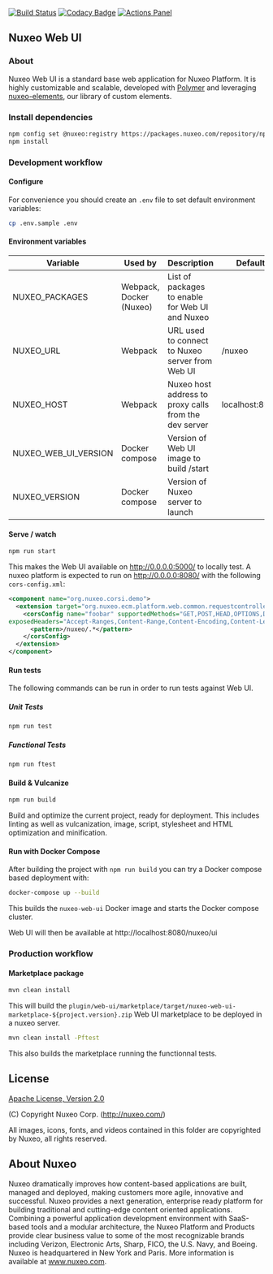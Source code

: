 [![Build Status](https://jenkins.webui.dev.nuxeo.com/buildStatus/icon?job=nuxeo%2Fnuxeo-web-ui%2Fmaster)](https://jenkins.webui.dev.nuxeo.com/job/nuxeo/job/nuxeo-web-ui/job/master/)
[![Codacy Badge](https://api.codacy.com/project/badge/Grade/5d8cd2a3c56745ecaae7e7f92a683ea7)](https://www.codacy.com/app/Nuxeo/nuxeo-web-ui)
[![Actions Panel](https://img.shields.io/badge/actionspanel-enabled-brightgreen)](https://www.actionspanel.app/app/nuxeo/nuxeo-web-ui)

## Nuxeo Web UI

### About
Nuxeo Web UI is a standard base web application for Nuxeo Platform. It is highly customizable and scalable, developed with [Polymer](https://polymer-library.polymer-project.org/) and leveraging [nuxeo-elements](https://github.com/nuxeo/nuxeo-elements), our library of custom elements.

### Install dependencies

```sh
npm config set @nuxeo:registry https://packages.nuxeo.com/repository/npm-public
npm install
```

### Development workflow

#### Configure

For convenience you should create an `.env` file to set default environment variables:

```sh
cp .env.sample .env
```

#### Environment variables

Variable | Used by | Description | Default
--- | --- | --- | ---
NUXEO_PACKAGES | Webpack, Docker (Nuxeo) | List of packages to enable for Web UI and Nuxeo
NUXEO_URL | Webpack | URL used to connect to Nuxeo server from Web UI | /nuxeo
NUXEO_HOST | Webpack | Nuxeo host address to proxy calls from the dev server | localhost:8080 
NUXEO_WEB_UI_VERSION | Docker compose | Version of Web UI image to build /start
NUXEO_VERSION | Docker compose | Version of Nuxeo server to launch

#### Serve / watch

```sh
npm run start
```

This makes the Web UI available on http://0.0.0.0:5000/ to locally test. A nuxeo platform is expected to run on http://0.0.0.0:8080/ with the following `cors-config.xml`:

```xml
<component name="org.nuxeo.corsi.demo">
  <extension target="org.nuxeo.ecm.platform.web.common.requestcontroller.service.RequestControllerService" point="corsConfig">
    <corsConfig name="foobar" supportedMethods="GET,POST,HEAD,OPTIONS,DELETE,PUT" 
exposedHeaders="Accept-Ranges,Content-Range,Content-Encoding,Content-Length,Content-Disposition">
      <pattern>/nuxeo/.*</pattern>
    </corsConfig>
  </extension>
</component>
```

#### Run tests
The following commands can be run in order to run tests against Web UI.

##### Unit Tests

```sh
npm run test
```
##### Functional Tests

```sh
npm run ftest
```

#### Build & Vulcanize

```sh
npm run build
```

Build and optimize the current project, ready for deployment. This includes linting as well as vulcanization, image, script, stylesheet and HTML optimization and minification.

#### Run with Docker Compose

After building the project with `npm run build` you can try a Docker compose based deployment with:

```sh
docker-compose up --build
```

This builds the `nuxeo-web-ui` Docker image and starts the Docker compose cluster.

Web UI will then be available at http://localhost:8080/nuxeo/ui

### Production workflow

#### Marketplace package

```sh
mvn clean install
```

This will build the  `plugin/web-ui/marketplace/target/nuxeo-web-ui-marketplace-${project.version}.zip` Web UI marketplace to be deployed in a nuxeo server.

```sh
mvn clean install -Pftest
```

This also builds the marketplace running the functionnal tests.

## License

[Apache License, Version 2.0](http://www.apache.org/licenses/LICENSE-2.0.html) 

(C) Copyright Nuxeo Corp. (http://nuxeo.com/)

All images, icons, fonts, and videos contained in this folder are copyrighted by Nuxeo, all rights reserved.

## About Nuxeo

Nuxeo dramatically improves how content-based applications are built, managed and deployed, making customers more agile, innovative and successful. Nuxeo provides a next generation, enterprise ready platform for building traditional and cutting-edge content oriented applications. Combining a powerful application development environment with SaaS-based tools and a modular architecture, the Nuxeo Platform and Products provide clear business value to some of the most recognizable brands including Verizon, Electronic Arts, Sharp, FICO, the U.S. Navy, and Boeing. Nuxeo is headquartered in New York and Paris. More information is available at www.nuxeo.com.
